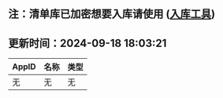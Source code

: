 ## 注：清单库已加密想要入库请使用 ([入库工具](https://github.com/BlankTMing/ManifestAutoUpdate/releases))

## 更新时间：2024-09-18 18:03:21
| AppID | 名称 | 类型  |
| :-------------------- | :----------------------------- | :----------- |
| 无 | 无 | 无 |
